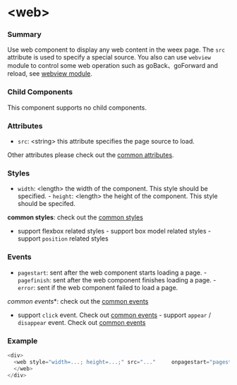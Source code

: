 # &lt;web&gt;

### Summary

Use web component to display any web content in the weex page. The `src`
attribute is used to specify a special source. You also can use `webview`
module to control some web operation such as goBack、goForward and reload,
see [webview module](../modules/webview.md).


### Child Components

This component supports no child components.

### Attributes

- `src`: &lt;string&gt; this attribute specifies the page source to load.

Other attributes please check out the [common
attributes](../references/common-attrs.md).

### Styles

- `width`: &lt;length&gt; the width of the component. This style should be
specified.  - `height`: &lt;length&gt; the height of the component. This
style should be specifed.

**common styles**: check out the [common styles](../references/common-attrs.md)

- support flexbox related styles - support box model related styles -
support ``position`` related styles

### Events

- `pagestart`: sent after the web component starts loading a page.  -
`pagefinish`: sent after the web component finishes loading a page.  -
`error`: sent if the web component failed to load a page.


*common events**: check out the [common events](../references/common-event.md)

- support `click` event. Check out [common
events](../references/common-event.md)  - support `appear` / `disappear`
event. Check out [common events](../references/common-event.md)

### Example

```js
<div>
  <web style="width=...; height=...;" src="..." 	onpagestart="pagestart" onpagefinish="pagefinish" 	onerror="error">
  </web>
</div>
```
